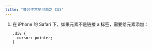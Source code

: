 ```yaml
---
title: "兼容性常见问题之 CSS"
---
```


1. 在 iPhone 的 Safari 下，如果元素不是链接 a 标签，需要给元素添加：

    ```
    .div {
      cursor: pointer;
    }
    ```
